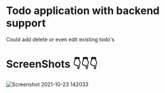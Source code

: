 # Todo application with backend support

Could add delete or even edit existing todo's

# ScreenShots 👇👇👇

![Screenshot 2021-10-23 142033](https://user-images.githubusercontent.com/75308493/138553119-76b391a0-2a27-4ad2-8557-0e4c8569f979.png)

